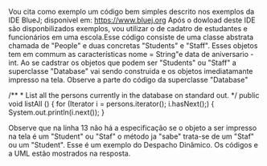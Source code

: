 
Vou cita como exemplo um código bem simples descrito nos exemplos da IDE BlueJ;
disponível em:
https://www.bluej.org
Após o dowload deste IDE são disponbilizados exemplos, vou utilizar o de cadatro de estudantes e funcionários em uma escola.Esse código consiste de uma classe abstrata chamada de "People" e duas concretas "Students" e "Staff". Esses objetos tem em commum as características nome = String"e data de aniversario  - int.  Ao se cadstrar os objetos que podem ser "Students" ou "Staff" a superclasse "Database" vai sendo construida e os objetos imediatamante impresso na tela. Observe a parte do código da superclasse "Database"

/**
     * List all the persons currently in the database on standard out.
     */
    public void listAll () 
    {
        for (Iterator i = persons.iterator(); i.hasNext();) {
            System.out.println(i.next());
        }
        
   Observe que na linha 13 não há a especificação se o objeto a ser impresso na tela é um "Student" ou "Staf" o método ja "sabe" trata-se de um "Staf" ou um "Student". 
   Esse é um exemplo do Despacho Dinâmico. 
   Os códigos e a UML estão mostrados na resposta. 
